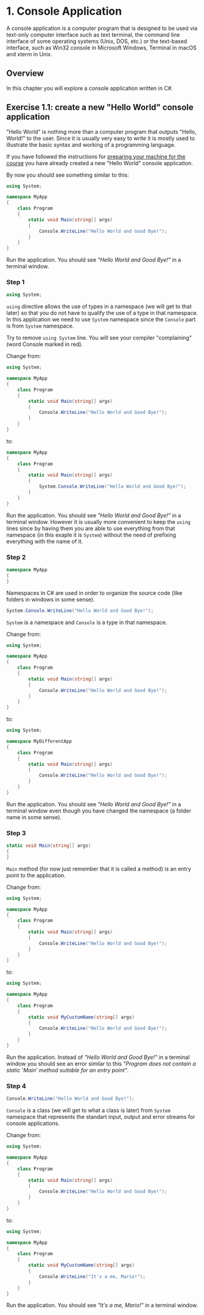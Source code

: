 # 1. Console Application

A console application is a computer program that is designed to be used via text-only computer interface such as text terminal, the command line interface of some operating systems (Unix, DOS, etc.) or the text-based interface, such as Win32 console in Microsoft Windows, Terminal in macOS and xterm in Unix. 

## Overview

In this chapter you will explore a console application written in C#. 

## Exercise 1.1: create a new "Hello World" console application

"Hello World" is nothing more than a computer program that outputs "Hello, World!" to the user. Since it is usually very easy to write it is mostly used to illustrate the basic syntax and working of a programming language.

If you have followed the instructions for [preparing your machine for the course](https://github.com/tautvydasversockas/CSharp_Beginners_Course/blob/master/README.md#preparing-your-machine-for-the-course) you have already created a new "Hello World" console application. 

By now you should see something similar to this:
```csharp
using System;

namespace MyApp
{
    class Program
    {
        static void Main(string[] args)
        {
            Console.WriteLine("Hello World and Good Bye!");
        }
    }
}
```
Run the application. You should see *"Hello World and Good Bye!"* in a terminal window.

### Step 1
```csharp 
using System;
```
`using` directive allows the use of types in a namespace (we will get to that later) so that you do not have to qualify the use of a type in that namespace. In this application we need to use `System` namespace since the `Console` part is from `System` namespace. 

Try to remove `using System` line. You will see your compiler "complaining" (word Console marked in red). 

Change from: 
```csharp
using System;

namespace MyApp
{
    class Program
    {
        static void Main(string[] args)
        {
            Console.WriteLine("Hello World and Good Bye!");
        }
    }
}
```
to: 
```csharp
namespace MyApp
{
    class Program
    {
        static void Main(string[] args)
        {
            System.Console.WriteLine("Hello World and Good Bye!");
        }
    }
}
```
Run the application. You should see *"Hello World and Good Bye!"* in a terminal window. However it is usually more convenient to keep the `using` lines since by having them you are able to use everything from that namespace (in this exaple it is `System`) without the need of prefixing everything with the name of it.

### Step 2
```csharp 
namespace MyApp 
{
}
```
Namespaces in C# are used in order to organize the source code (like folders in windows in some sense).
```csharp
System.Console.WriteLine("Hello World and Good Bye!");
```
`System` is a namespace and `Console` is a type in that namespace.

Change from: 
```csharp
using System;

namespace MyApp
{
    class Program
    {
        static void Main(string[] args)
        {
            Console.WriteLine("Hello World and Good Bye!");
        }
    }
}
```
to: 
```csharp
using System;

namespace MyDifferentApp
{
    class Program
    {
        static void Main(string[] args)
        {
            Console.WriteLine("Hello World and Good Bye!");
        }
    }
}
```
Run the application. You should see *"Hello World and Good Bye!"* in a terminal window even though you have changed the namespace (a folder name in some sense).

### Step 3
```csharp 
static void Main(string[] args)
{
}
```
`Main` method (for now just remember that it is called a method) is an entry point to the application.

Change from: 
```csharp
using System;

namespace MyApp
{
    class Program
    {
        static void Main(string[] args)
        {
            Console.WriteLine("Hello World and Good Bye!");
        }
    }
}
```
to: 
```csharp
using System;

namespace MyApp
{
    class Program
    {
        static void MyCustomName(string[] args)
        {
            Console.WriteLine("Hello World and Good Bye!");
        }
    }
}
```
Run the application. Instead of *"Hello World and Good Bye!"* in a terminal window you should see an error similar to this *"Program does not contain a static 'Main' method suitable for an entry point"*. 

### Step 4
```csharp 
Console.WriteLine("Hello World and Good Bye!");
```
`Console` is a class (we will get to what a class is later) from `System` namespace that represents the standart input, output and error streams for console applications.

Change from: 
```csharp
using System;

namespace MyApp
{
    class Program
    {
        static void Main(string[] args)
        {
            Console.WriteLine("Hello World and Good Bye!");
        }
    }
}
```
to: 
```csharp
using System;

namespace MyApp
{
    class Program
    {
        static void MyCustomName(string[] args)
        {
            Console.WriteLine("It's a me, Mario!");
        }
    }
}
```
Run the application. You should see *"It's a me, Mario!"* in a terminal window.
